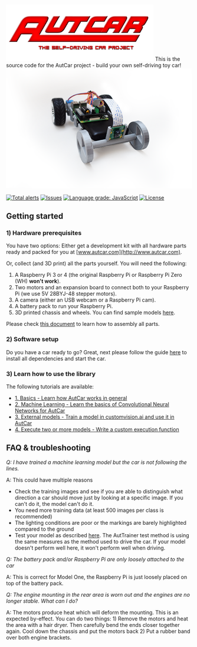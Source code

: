 <img src="images/autcar_logo.png" width="400" />
This is the source code for the AutCar project - build your own self-driving toy car!
<img src="images/autcar_modelone.png" width="600" />

[![Total alerts](https://img.shields.io/lgtm/alerts/g/christian-vorhemus/autcar.svg?logo=lgtm&logoWidth=18)](https://lgtm.com/projects/g/christian-vorhemus/autcar/alerts/)
[![Issues](https://img.shields.io/github/issues/christian-vorhemus/autcar)](https://img.shields.io/github/issues/christian-vorhemus/autcar)
[![Language grade: JavaScript](https://img.shields.io/lgtm/grade/javascript/g/christian-vorhemus/autcar.svg?logo=lgtm&logoWidth=18)](https://lgtm.com/projects/g/christian-vorhemus/autcar/context:javascript)
[![License](https://img.shields.io/badge/license-MIT-blue.svg)](https://github.com/rena2damas/remote-opencv-streaming-live-video/blob/master/LICENSE)

## Getting started

### 1) Hardware prerequisites

You have two options: Either get a development kit with all hardware parts ready and packed for you at [www.autcar.com](http://www.autcar.com).

Or, collect (and 3D print) all the parts yourself. You will need the following:

1) A Raspberry Pi 3 or 4 (the original Raspberry Pi or Raspberry Pi Zero (WH) **won't work**).
2) Two motors and an expansion board to connect both to your Raspberry Pi (we use 5V 28BYJ-48 stepper motors).
3) A camera (either an USB webcam or a Raspberry Pi cam).
4) A battery pack to run your Raspberry Pi.
5) 3D printed chassis and wheels. You can find sample models [here](https://github.com/christian-vorhemus/autcar/tree/master/3dmodels).

Please check [this document](docs/1_Hardware_Assembly.md) to learn how to assembly all parts.

### 2) Software setup

Do you have a car ready to go? Great, next please follow the guide [here](docs/2_Software_Setup.md) to install all dependencies and start the car.

### 3) Learn how to use the library

The following tutorials are available:<p>
- [1. Basics - Learn how AutCar works in general](docs/4_AutCar_General.md)
- [2. Machine Learning - Learn the basics of Convolutional Neural Networks for AutCar](docs/5_Model_Training.md)
- [3. External models - Train a model in customvision.ai and use it in AutCar](docs/6_Customvision.md)
- [4. Execute two or more models - Write a custom execution function](docs/7_Execution_Function.md)

## FAQ & troubleshooting
<i>Q: I have trained a machine learning model but the car is not following the lines.</i>
<p>
A: This could have multiple reasons
  <ul>
<li>Check the training images and see if you are able to distinguish what direction a car should move just by looking at a specific image. If you can't do it, the model can't do it.</li>
  <li>You need more training data (at least 500 images per class is recommended)</li>
<li>The lighting conditions are poor or the markings are barely highlighted compared to the ground</li>
    <li>Test your model as described <a href="docs/3_Autonomous_Driving.md#4-test-your-model" target="_blank">here</a>. The AutTrainer test method is using the same measures as the method used to drive the car. If your model doesn't perform well here, it won't perform well when driving.</li>
    </ul>
<p>
  <i>Q: The battery pack and/or Raspberry Pi are only loosely attached to the car</i>
<p>
A: This is correct for Model One, the Raspberry Pi is just loosely placed on top of the battery pack.
<p>
<i>Q: The engine mounting in the rear area is worn out and the engines are no longer stable. What can I do?</i>
<p>
A: The motors produce heat which will deform the mounting. This is an expected by-effect. You can do two things:
1) Remove the motors and heat the area with a hair dryer. Then carefully bend the ends closer together again. Cool down the chassis and put the motors back
2) Put a rubber band over both engine brackets.
  <p>
